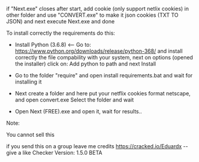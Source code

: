 if "Next.exe" closes after start, add cookie (only support netlix cookies) in other folder
and use "CONVERT.exe" to make it json cookies (TXT TO JSON) and next execute Next.exe and done

To install correctly the requirements do this:

+ Install Python (3.6.8) <-- Go to: https://www.python.org/downloads/release/python-368/ and
install correctly the file compability with your system, next on options (opened the installer) click on: Add python to path and next Install

+ Go to the folder "require" and open install requirements.bat and wait for installing it

+ Next create a folder and here put your netflix cookies format netscape, and open convert.exe
Select the folder and wait

+ Open Next (FREE).exe and open it, wait for results.. 

Note:

You cannot sell this

if you send this on a group leave me credits
https://cracked.io/Eduardx -- give a like
Checker Version: 1.5.0 BETA
